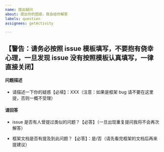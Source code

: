 ```yaml
---
name: 提出疑问
about: 提出你的困惑，我会给你解答
labels: question
assignees: getActivity

---
```


## 【警告：请务必按照 issue 模板填写，不要抱有侥幸心理，一旦发现 issue 没有按照模板认真填写，一律直接关闭】

#### 问题描述

* 请描述一下你的疑惑【必填】：XXX（注意：如果是框架 bug 请不要在这里提，否则一概不受理）

#### 请回答

* issue 是否有人曾提过类似的问题？【必答】（一旦出现重复提问我将不会再次解答）

* 框架文档是否有提及到此问题？【必答】：是/否（请先看完框架的文档后再来提建议）